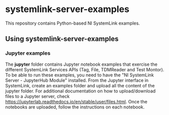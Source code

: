 # systemlink-server-examples

This repository contains Python-based NI SystemLink examples.

## Using systemlink-server-examples

### Jupyter examples

The **jupyter** folder contains Jupyter notebook examples that exercise the different SystemLink Services APIs (Tag, File, TDMReader and Test Montor). To be able to run these examples, you need to have the "NI SystemLink Server - JupyterHub Module" installed. From the Jupyter interface in SystemLink, create an examples folder and upload all the content of the jupyter folder. For additional documentation on how to upload/download files to a Jupyter server, check https://jupyterlab.readthedocs.io/en/stable/user/files.html. Once the notebooks are uploaded, follow the instructions on each notebook.
